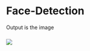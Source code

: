# Face-Detection

Output is the image



### ![](https://github.com/coder-brunette/Face-detection/output.png)
